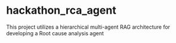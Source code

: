 # hackathon_rca_agent
This project utilizes a hierarchical multi-agent RAG architecture for developing a Root cause analysis agent 
